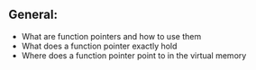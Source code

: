 ## General:
* What are function pointers and how to use them
* What does a function pointer exactly hold
* Where does a function pointer point to in the virtual memory
